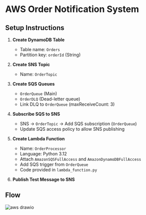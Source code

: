# AWS Order Notification System
##  Setup Instructions

1. **Create DynamoDB Table**
   - Table name: `Orders`
   - Partition key: `orderId` (String)

2. **Create SNS Topic**
   - Name: `OrderTopic`

3. **Create SQS Queues**
   - `OrderQueue` (Main)
   - `OrderDLQ` (Dead-letter queue)
   - Link DLQ to `OrderQueue` (maxReceiveCount: 3)

4. **Subscribe SQS to SNS**
   - SNS → `OrderTopic` → Add SQS subscription (`OrderQueue`)
   - Update SQS access policy to allow SNS publishing

5. **Create Lambda Function**
   - Name: `OrderProcessor`
   - Language: Python 3.12
   - Attach `AmazonSQSFullAccess` and `AmazonDynamoDBFullAccess`
   - Add SQS trigger from `OrderQueue`
   - Code provided in `lambda_function.py`

6. **Publish Test Message to SNS**

## Flow
![aws drawio](https://github.com/user-attachments/assets/2901947e-d585-4473-858c-c48ee2f54c30)
